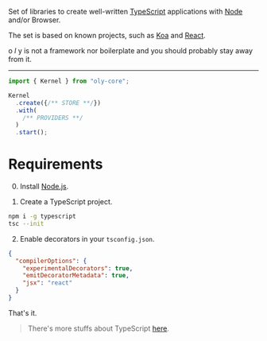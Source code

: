 
Set of libraries to create well-written [TypeScript](https://github.com/Microsoft/TypeScript) applications with [Node](https://nodejs.org/en/) and/or Browser.

The set is based on known projects, such as [Koa](https://github.com/koajs/koa) and [React](https://github.com/facebook/react).

o *l* y is not a framework nor boilerplate and you should probably stay away from it.

---- 

```typescript
import { Kernel } from "oly-core";

Kernel
  .create({/** STORE **/})
  .with(
    /** PROVIDERS **/
  )
  .start();

```

# Requirements

0. Install [Node.js](https://nodejs.org/en/).

1. Create a TypeScript project.
```bash
npm i -g typescript
tsc --init
```
2. Enable decorators in your `tsconfig.json`.
```json
{
  "compilerOptions": {
    "experimentalDecorators": true,
    "emitDecoratorMetadata": true,
    "jsx": "react"
  }
}
```

That's it.

> There's more stuffs about TypeScript [here](https://www.typescriptlang.org/docs/tutorial.html).
